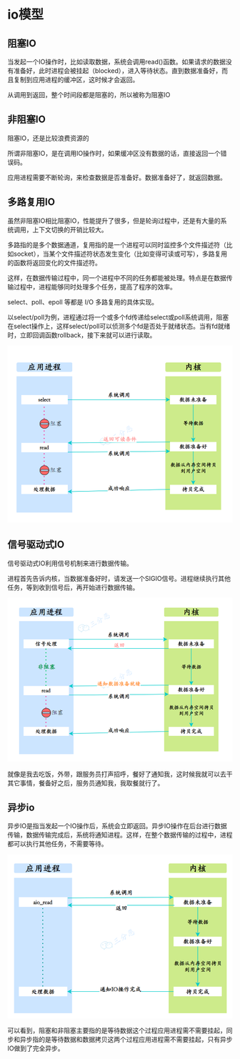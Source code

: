 # io模型

## 阻塞IO

当发起一个IO操作时，比如读取数据，系统会调用read()函数。如果请求的数据没有准备好，此时进程会被挂起（blocked），进入等待状态。直到数据准备好，而且复制到应用进程的缓冲区，这时候才会返回。

从调用到返回，整个时间段都是阻塞的，所以被称为阻塞IO

## 非阻塞IO

阻塞IO，还是比较浪费资源的

所谓非阻塞IO，是在调用IO操作时，如果缓冲区没有数据的话，直接返回一个错误码。

应用进程需要不断轮询，来检查数据是否准备好。数据准备好了，就返回数据。

## 多路复用IO

虽然非阻塞IO相比阻塞IO，性能提升了很多，但是轮询过程中，还是有大量的系统调用，上下文切换的开销比较大。


多路指的是多个数据通道，复用指的是一个进程可以同时监控多个文件描述符（比如socket），当某个文件描述符状态发生变化（比如变得可读或可写），多路复用的函数将返回变化的文件描述符。

这样，在数据传输过程中，同一个进程中不同的任务都能被处理。特点是在数据传输过程中，进程能够同时处理多个任务，提高了程序的效率。

select、poll、epoll 等都是 I/O 多路复用的具体实现。

以select/poll为例，进程通过将一个或多个fd传递给select或poll系统调用，阻塞在select操作上，这样select/poll可以侦测多个fd是否处于就绪状态。当有fd就绪时，立即回调函数rollback，接下来就可以进行读取。

![多路复用](/study/imgs/%E5%A4%9A%E8%B7%AF%E5%A4%8D%E7%94%A8io.png)

## 信号驱动式IO

信号驱动式IO利用信号机制来进行数据传输。

进程首先告诉内核，当数据准备好时，请发送一个SIGIO信号。进程继续执行其他任务，等到收到信号后，再开始进行数据传输。

![信号驱动io](/study/imgs/%E4%BF%A1%E5%8F%B7%E9%A9%B1%E5%8A%A8io.png)

就像是我去吃饭，外带，跟服务员打声招呼，餐好了通知我，这时候我就可以去干其它事情，餐备好之后，服务员通知我，我取餐就行了。

## 异步io

异步IO是指当发起一个IO操作后，系统会立即返回。异步IO操作在后台进行数据传输，数据传输完成后，系统将通知进程。这样，在整个数据传输的过程中，进程都可以执行其他任务，不需要等待。


![异步io](/study/imgs/%E5%BC%82%E6%AD%A5io.png)

可以看到，阻塞和非阻塞主要指的是等待数据这个过程应用进程需不需要挂起，同步和异步指的是等待数据和数据拷贝这两个过程应用进程需不需要挂起，只有异步IO做到了完全异步。
